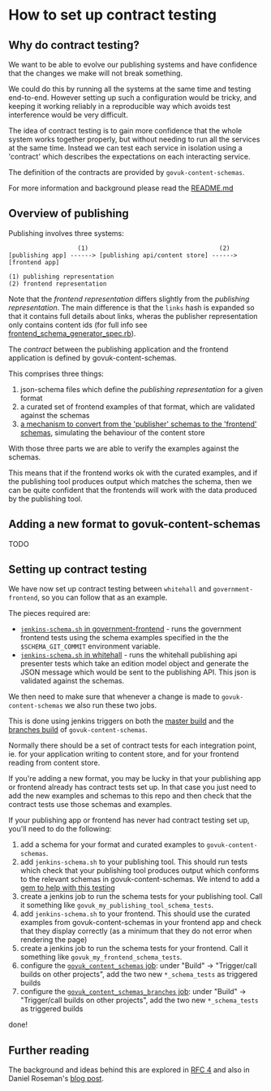 # How to set up contract testing

## Why do contract testing?

We want to be able to evolve our publishing systems and have confidence that the changes we make will not break something.

We could do this by running all the systems at the same time and testing end-to-end. However setting up such a configuration would be tricky, and keeping it working reliably in a reproducible way which avoids test interference would be very difficult.

The idea of contract testing is to gain more confidence that the whole system works together properly, but without needing to run all the services at the same time. Instead we can test each service in isolation using a 'contract' which describes the expectations on each interacting service.

The definition of the contracts are provided by `govuk-content-schemas`.

For more information and background please read the [README.md](../README.md)

## Overview of publishing

Publishing involves three systems:

```
                   (1)                                    (2)
[publishing app] ------> [publishing api/content store] ------> [frontend app]

(1) publishing representation
(2) frontend representation

```

Note that the *frontend representation* differs slightly from the *publishing
representation*. The main difference is that the `links` hash is expanded so
that it contains full details about links, wheras the publisher representation
only contains content ids (for full info see [frontend_schema_generator_spec.rb](spec/lib/frontend_schema_generator_spec.rb)).

The *contract* between the publishing application and the frontend application
is defined by govuk-content-schemas.

This comprises three things:

1. json-schema files which define the *publishing representation* for a given format
2. a curated set of frontend examples of that format, which are validated against the schemas
3. [a mechanism to convert from the 'publisher' schemas to the 'frontend' schemas](https://github.com/alphagov/govuk-content-schemas/blob/master/lib/govuk_content_schemas/frontend_schema_generator.rb), simulating the behaviour of the content store

With those three parts we are able to verify the examples against the schemas.

This means that if the frontend works ok with the curated examples, and if the publishing tool produces output which matches the schema, then we can be quite confident that the frontends will work with the data produced by the publishing tool.

## Adding a new format to govuk-content-schemas

TODO

## Setting up contract testing

We have now set up contract testing between `whitehall` and `government-frontend`, so you can follow that as an example.

The pieces required are:

* [`jenkins-schema.sh` in government-frontend](https://github.com/alphagov/government-frontend/blob/master/jenkins-schema.sh) - runs the government frontend tests using the schema examples specified in the the `$SCHEMA_GIT_COMMIT` environment variable.
* [`jenkins-schema.sh` in whitehall](https://github.com/alphagov/whitehall/blob/master/jenkins-schema.sh) - runs the whitehall publishing api presenter tests which take an edition model object and generate the JSON message which would be sent to the publishing API. This json is validated against the schemas.

We then need to make sure that whenever a change is made to `govuk-content-schemas`
we also run these two jobs.

This is done using jenkins triggers on both the [master build](https://ci-new.alphagov.co.uk/job/govuk_content_schemas/) and the [branches build](https://ci-new.alphagov.co.uk/job/govuk_content_schemas_branches/) of `govuk-content-schemas`.

Normally there should be a set of contract tests for each integration point,
ie. for your application writing to content store, and for your frontend
reading from content store.

If you're adding a new format, you may be lucky in that your publishing app or
frontend already has contract tests set up. In that case you just need to add
the new examples and schemas to this repo and then check that the contract
tests use those schemas and examples.

If your publishing app or frontend has never had contract testing set up,
you'll need to do the following:

1. add a schema for your format and curated examples to `govuk-content-schemas`.
2. add `jenkins-schema.sh` to your publishing tool. This should run tests which check that your publishing tool produces output which conforms to the relevant schemas in govuk-content-schemas. We intend to add a [gem to help with this testing ](https://trello.com/c/U3IFYey5/75-ruby-gem-for-schema-validation)
4. create a jenkins job to run the schema tests for your publishing tool. Call it something like `govuk_my_publishing_tool_schema_tests`.
5. add `jenkins-schema.sh` to your frontend. This should use the curated examples from govuk-content-schemas in your frontend app and check that they display correctly (as a minimum that they do not error when rendering the page)
6. create a jenkins job to run the schema tests for your frontend. Call it something like `govuk_my_frontend_schema_tests`.
4. configure the [`govuk_content_schemas` job](https://ci-new.alphagov.co.uk/job/govuk_content_schemas/configure): under "Build" -> "Trigger/call builds on other projects", add the two new `*_schema_tests` as triggered builds
5. configure the [`govuk_content_schemas_branches` job](https://ci-new.alphagov.co.uk/job/govuk_content_schemas_branches/configure): under "Build" -> "Trigger/call builds on other projects", add the two new `*_schema_tests` as triggered builds

done!


## Further reading

The background and ideas behind this are explored in [RFC 4](https://gov-uk.atlassian.net/wiki/display/WH/RFC+4+%3A+Enabling+the+independent+iteration+of+formats+on+government-frontend) and also in Daniel Roseman's [blog post](https://gdstechnology.blog.gov.uk/2015/01/07/validating-a-distributed-architecture-with-json-schema/).
